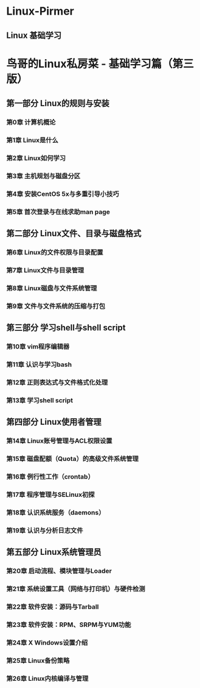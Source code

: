# Linux-Pirmer
Linux 基础学习
---
# 鸟哥的Linux私房菜 - 基础学习篇（第三版）

## 第一部分 Linux的规则与安装

### 第0章 计算机概论
### 第1章 Linux是什么
### 第2章 Linux如何学习
### 第3章 主机规划与磁盘分区
### 第4章 安装CentOS 5x与多重引导小技巧
### 第5章 首次登录与在线求助man page

## 第二部分 Linux文件、目录与磁盘格式

### 第6章 Linux的文件权限与目录配置
### 第7章 Linux文件与目录管理
### 第8章 Linux磁盘与文件系统管理
### 第9章 文件与文件系统的压缩与打包

## 第三部分 学习shell与shell script

### 第10章 vim程序编辑器
### 第11章 认识与学习bash
### 第12章 正则表达式与文件格式化处理
### 第13章 学习shell script

## 第四部分 Linux使用者管理

### 第14章 Linux账号管理与ACL权限设置
### 第15章 磁盘配额（Quota）的高级文件系统管理
### 第16章 例行性工作（crontab）
### 第17章 程序管理与SELinux初探
### 第18章 认识系统服务（daemons）
### 第19章 认识与分析日志文件

## 第五部分 Linux系统管理员

### 第20章  启动流程、模块管理与Loader 
### 第21章 系统设置工具（网络与打印机）与硬件检测
### 第22章 软件安装：源码与Tarball
### 第23章 软件安装：RPM、SRPM与YUM功能
### 第24章 X Windows设置介绍
### 第25章 Linux备份策略
### 第26章 Linux内核编译与管理
